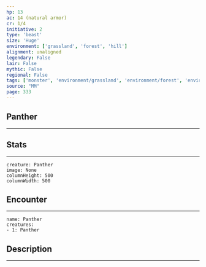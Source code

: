 ```yaml
---
hp: 13
ac: 14 (natural armor)
cr: 1/4
initiative: 2
type: 'beast'    
size: 'Huge'
environment: ['grassland', 'forest', 'hill']
alignment: unaligned
legendary: False
lair: False
mythic: False
regional: False
tags: ['monster', 'environment/grassland', 'environment/forest', 'environment/hill']
source: "MM"
page: 333
---
```


## Panther
---



## Stats
---

```statblock
creature: Panther
image: None
columnHeight: 500
columnWidth: 500
```

## Encounter
---

```encounter-table
name: Panther
creatures:
- 1: Panther
```

## Description
---




